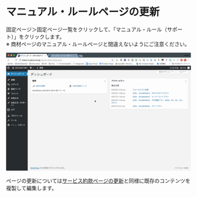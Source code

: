 # マニュアル・ルールページの更新

固定ページ＞固定ページ一覧をクリックして、「マニュアル・ルール（サポート）」をクリックします。  
※ 商材ページのマニュアル・ルールページと間違えないようにご注意ください。

![](../.gitbook/assets/2018-06-29-18.32.04.gif)

ページの更新については[サービス約款ページの更新](../pjino-1/sbisupjino.md)と同様に既存のコンテンツを複製して編集します。

